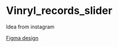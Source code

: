 # Vinryl_records_slider
Idea from instagram

[Figma design](https://www.figma.com/proto/CiyyPc096Tu84z2aO0lU3r/Untitled?type=design&node-id=6-160&t=2i7gdVMMe9JU1ryZ-0&scaling=scale-down&page-id=0%3A1&starting-point-node-id=6%3A160)
